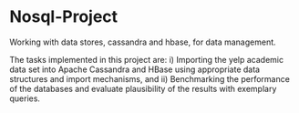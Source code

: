 # Nosql-Project
Working with data stores, cassandra and hbase, for data management. 

The tasks implemented in this project are: i) Importing the yelp academic data set into Apache Cassandra and HBase using appropriate data structures and import mechanisms, and ii) Benchmarking the performance of the databases and evaluate plausibility of the results with exemplary queries.

